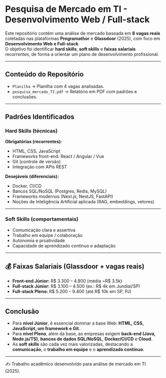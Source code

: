 # Pesquisa de Mercado em TI - Desenvolvimento Web / Full-stack

Este repositório contém uma análise de mercado baseada em **8 vagas reais** coletadas nas plataformas **Programathor** e **Glassdoor** (2025), com foco em **Desenvolvimento Web e Full-stack**.  
O objetivo foi identificar **hard skills**, **soft skills** e **faixas salariais** recorrentes, de forma a orientar um plano de desenvolvimento profissional.

---

## Conteúdo do Repositório
- `Planilha` → Planilha com 4 vagas analisadas.  
- `pesquisa_mercado_TI.pdf` → Relatório em PDF com padrões e conclusões.  

---

## Padrões Identificados

### Hard Skills (técnicas)
**Obrigatórias (recorrentes):**
- HTML, CSS, JavaScript
- Frameworks front-end: React / Angular / Vue
- Git (controle de versão)
- Integração com APIs REST

**Desejáveis (diferenciais):**
- Docker, CI/CD
- Bancos SQL/NoSQL (Postgres, Redis, MySQL)
- Frameworks modernos (Next.js, NestJS, FastAPI)
- Noções de Inteligência Artificial aplicada (RAG, embeddings, vetores)

---

### Soft Skills (comportamentais)
- Comunicação clara e assertiva  
- Trabalho em equipe / colaboração  
- Autonomia e proatividade  
- Capacidade de aprendizado contínuo e adaptação  

---

## 💰 Faixas Salariais (Glassdoor + vagas reais)
- **Front-end Júnior:** R$ 3.300 – 4.800 (média ~R$ 3.5k)  
- **Full-stack Júnior:** R$ 3.100 – 4.500 (ex.: R$ 4k em Jundiaí/SP)  
- **Full-stack Pleno:** R$ 5.200 – 9.400 (até R$ 10k em SP, PJ)  

---

## Conclusão
- Para **nível Júnior**, é essencial dominar a base Web: **HTML, CSS, JavaScript, um framework e Git**.  
- Para **nível Pleno**, além da base, as empresas exigem **back-end (Java, Node.js/TS)**, **bancos de dados SQL/NoSQL**, **Docker/CI/CD** e **Cloud**.  
- As **soft skills** são cada vez mais valorizadas, destacando a **comunicação**, o **trabalho em equipe** e o **aprendizado contínuo**.  

---

✍️ Trabalho acadêmico desenvolvido para análise de mercado em TI (2025).
